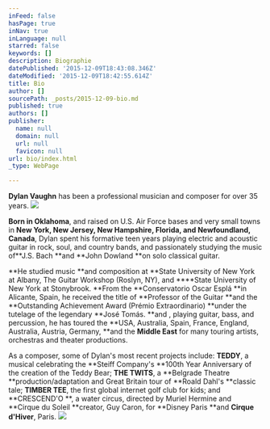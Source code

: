 ```yaml
---
inFeed: false
hasPage: true
inNav: true
inLanguage: null
starred: false
keywords: []
description: Biographie
datePublished: '2015-12-09T18:43:08.346Z'
dateModified: '2015-12-09T18:42:55.614Z'
title: Bio
author: []
sourcePath: _posts/2015-12-09-bio.md
published: true
authors: []
publisher:
  name: null
  domain: null
  url: null
  favicon: null
url: bio/index.html
_type: WebPage

---
```

**Dylan Vaughn** has been a professional musician and composer for over 35 years. ![](https://the-grid-user-content.s3-us-west-2.amazonaws.com/d335d542-34a9-4bae-bc53-eeeb44ab3fb4.jpg)

**Born in Oklahoma**, and raised on U.S. Air Force bases and very small towns in **New York, New Jersey, New Hampshire, Florida, and Newfoundland, Canada**, Dylan spent his formative teen years playing electric and acoustic guitar in rock, soul, and country bands, and passionately studying the music of**J.S. Bach **and **John Dowland **on solo classical guitar.

**He studied music **and composition at **State University of New York at Albany, The Guitar Workshop (Roslyn, NY), and ****State University of New York at Stonybrook. **From the **Conservatorio Oscar Esplá **in Alicante, Spain, he received the title of **Professor of the Guitar **and the **Outstanding Achievement Award (Prémio Extraordinario) **under the tutelage of the legendary **José Tomás. **and , playing guitar, bass, and percussion, he has toured the **USA, Australia, Spain, France, England, Australia, Austria, Germany, **and the **Middle East** for many touring artists, orchestras and theater productions.

As a composer, some of Dylan's most recent projects include: **TEDDY**, a musical celebrating the **Steiff Company's **100th Year Anniversary of the creation of the Teddy Bear; **THE TWITS**, a **Belgrade Theatre **production/adaptation and Great Britain tour of **Roald Dahl's **classic tale; **TIMBER TEE**, the first global internet golf club for kids; and **CRESCEND'O **, a water circus, directed by Muriel Hermine and **Cirque du Soleil **creator, Guy Caron, for **Disney Paris **and **Cirque d'Hiver**, Paris.
![](https://the-grid-user-content.s3-us-west-2.amazonaws.com/fad06a44-172a-4e1c-acf2-cadc55178447.jpg)